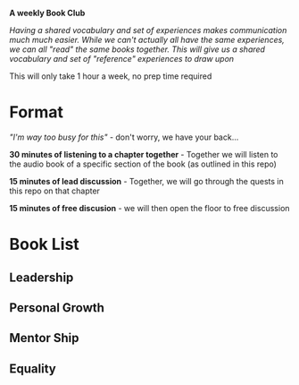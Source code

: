 **A weekly Book Club**

_Having a shared vocabulary and set of experiences makes communication much much easier. While we can't actually all have the same experiences, we can all "read" the same books together. This will give us a shared vocabulary and set of "reference" experiences to draw upon_

This will only take 1 hour a week, no prep time required

# Format

_"I'm way too busy for this"_ - don't worry, we have your back...

**30 minutes of listening to a chapter together** - Together we will listen to the audio book of a specific section of the book (as outlined in this repo)

**15 minutes of lead discussion** - Together, we will go through the quests in this repo on that chapter

**15 minutes of free discusion** - we will then open the floor to free discussion

# Book List

## Leadership

## Personal Growth

## Mentor Ship

## Equality
